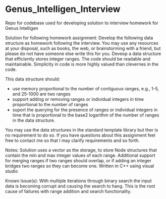 # Genus_Intelligen_Interview
Repo for codebase used for developing solution to interview homework for Genus Intelligen

Solution for following homework assignment:
Develop the following data structure as homework following the interview. You may use any resources at your disposal, such as books, the web, or brainstorming with a friend, but please do not have someone else write this for you. Deveop a data structure that efficiently stores integer ranges. The code should be readable and maintainable. Simplicity in code is more highly valued than clevernes in the code.

This data structure should:
  - use memory proportional to the number of contiguous ranges, e.g., 1-5, and 25-1000 are two ranges
  - support adding or removing ranges or individual integers in time proportional to the number of ranges
  - suport the querying for the presence of ranges or individual integers in time that is proportional to the base2 logarithm of the number of ranges in the data structure.
  
You may use the data structures in the standard template library but ther is no requirement to do so. If you have questions about this assignment feel free to contact me so that I may clarify requirements and so forth.   


Notes:
Solution uses a vector as the storage, to store Node structures that contain the min and max integer values of each range. 
Additional support for merging ranges if two ranges should overlap, or if adding an integer bridges two ranges so they can become one. 
Written in C++ using visual studio


Known Issue(s):
With multiple iterations through binary search the input data is becoming corrupt and causing the search to hang. This is the root cause of failures with range addition and search functionality. 
